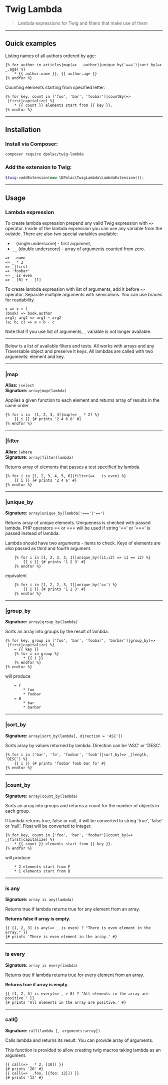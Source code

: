 # Twig Lambda
> Lambda expressions for Twig and filters that make use of them

----------------------------------------------------------------

<a name="examples"></a>
## Quick examples

Listing names of all authors ordered by age:
```twig
{% for author in articles|map(=> _.author)|unique_by('===')|sort_by(=> _.age) %}
    * {{ author.name }}, {{ author.age }}
{% endfor %}
```

Counting elements starting from specified letter:
```twig
{% for key, count in ['foo', 'bar', 'foobar']|countBy(=> _|first|capitalize) %}
    * {{ count }} elements start from {{ key }}.
{% endfor %}
```

----------------------------------------------------------------

<a name="install"></a>
## Installation

### Install via Composer:
```bash
composer require dpolac/twig-lambda
```

### Add the extension to Twig:
```php
$twig->addExtension(new \DPolac\TwigLambda\LambdaExtension());
```

----------------------------------------------------------------

## Usage

<a name="lambda"></a>
### Lambda expression
To create lambda expression prepend any valid Twig expression
with `=>` operator. Inside of the lambda expression you can use
any variable from the outside. There are also two special
variables available:
  * `_` (single underscore) - first argument,
  * `__` (double underscore) - array of arguments counted
    from zero.

```
=> _.name
=> _ * 2
=> _|first
=> 'foobar'
=> _ is even
=> __[0] + __[1]
```

To create lambda expression with list of arguments, add it
before `=>` operator. Separate multiple arguments with
semicolons. You can use braces for readability.

```
x => x + 1
(book) => book.author
arg1; arg2 => arg1 ~ arg2
(a; b; c) => a + b - c
```

Note that if you use list of arguments, `_` variable is not
longer available.

----------------------------------------------------------------

Below is a list of available filters and tests. All works
with arrays and any Traversable object and preserve it keys.
All lambdas are called with two arguments: element and key.

----------------------------------------------------------------

<a name="map"></a>
### |map
**Alias:** `|select`<br>
**Signature:** `array|map(lambda)`

Applies a given function to each element and returns
array of results in the same order.

```twig
{% for i in  [1, 2, 3, 4]|map(=> _ * 2) %}
    {{ i }} {# prints '2 4 6 8' #}
{% endfor %}
```

----------------------------------------------------------------

<a name="filter"></a>
### |filter
**Alias:** `|where`<br>
**Signature:** `array|filter(lambda)`

Returns array of elements that passes a test specified by lambda.

```twig
{% for i in [1, 2, 3, 4, 5, 6]|filter(=> _ is even) %}
    {{ i }} {# prints '2 4 6' #}
{% endfor %}
```

----------------------------------------------------------------

<a name="unique_by"></a>
### |unique_by
**Signature:** `array|unique_by(lambda|'==='|'==')`

Returns array of unique elements. Uniqueness is checked with
passed lambda. PHP operators == or === will be used if
string '==' or '===' is passed instead of lambda.

Lambda should have two arguments - items to check. Keys of
elements are also passed as third and fourth argument.

```twig
    {% for i in [1, 2, 2, 3, 1]|unique_by((i1;i2) => i1 == i2) %}
        {{ i }} {# prints '1 2 3' #}
    {% endfor %}
```
equivalent
```twig
    {% for i in [1, 2, 2, 3, 1]|unique_by('==') %}
        {{ i }} {# prints '1 2 3' #}
    {% endfor %}
```


----------------------------------------------------------------

<a name="group_by"></a>
### |group_by
**Signature:** `array|group_by(lambda)`

Sorts an array into groups by the result of lambda.

```twig
{% for key, group in ['foo', 'bar', 'foobar', 'barbar']|group_by(=> _|first|capitalize) %}
    = {{ key }}
    {% for i in group %}
        * {{ i }}
    {% endfor %}
{% endfor %}
```
will produce
```
    = F
        * foo
        * foobar
    = B
        * bar
        * barbar
```

----------------------------------------------------------------

<a name="sort_by"></a>
### |sort_by
**Signature:** `array|sort_by(lambda[, direction = 'ASC'])`

Sorts array by values returned by lambda.
Direction can be 'ASC' or 'DESC'.

```twig
{% for i in ['bar', 'fo', 'foobar', 'foob']|sort_by(=> _|length, 'DESC') %}
    {{ i }} {# prints 'foobar foob bar fo' #}
{% endfor %}
```

----------------------------------------------------------------

<a name="count_by"></a>
### |count_by
**Signature:** `array|count_by(lambda)`

Sorts an array into groups and returns a count for the number of
objects in each group.

If lambda returns true, false or null, it will be converted to
string 'true', 'false' or 'null'. Float will be converted to
integer.

```twig
{% for key, count in ['foo', 'bar', 'foobar']|count_by(=> _|first|capitalize) %}
    * {{ count }} elements start from {{ key }}.
{% endfor %}
```
will produce
```
    * 2 elements start from F
    * 1 elements start from B
```

----------------------------------------------------------------

<a name="any"></a>
### is any
**Signature:** `array is any(lambda)`

Returns true if lambda returns true for any element from
an array.

**Returns false if array is empty.**

```twig
{{ [1, 2, 3] is any(=> _ is even) ? "There is even element in the array." }}
{# prints 'There is even element in the array.' #}
```

----------------------------------------------------------------

<a name="every"></a>
### is every
**Signature:** `array is every(lambda)`

Returns true if lambda returns true for every element from
an array.

**Returns true if array is empty.**

```twig
{{ [1, 2, 3] is every(=> _ > 0) ? "All elements in the array are positive." }}
{# prints 'All elements in the array are positive.' #}
```

----------------------------------------------------------------

<a name="call"></a>
### call()
**Signature:** `call(lambda [, arguments:array])`

Calls lambda and returns its result. You can provide array
of arguments.

This function is provided to allow creating twig macros taking
lambda as an argument.

```twig
{{ call(=> _ * 2, [10]) }}
{# prints '20' #}
{{ call(=> _.foo, [{foo: 12}]) }}
{# prints '12' #}
```
